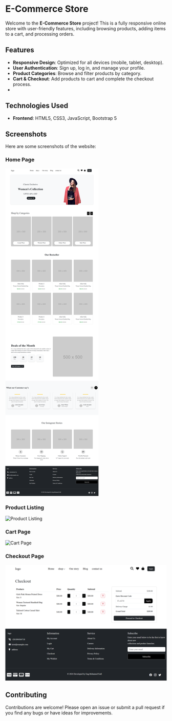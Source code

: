 # E-Commerce Store

Welcome to the **E-Commerce Store** project! This is a fully responsive online store with user-friendly features, including browsing products, adding items to a cart, and processing orders.

## Features

- **Responsive Design**: Optimized for all devices (mobile, tablet, desktop).
- **User Authentication**: Sign up, log in, and manage your profile.
- **Product Categories**: Browse and filter products by category.
- **Cart & Checkout**: Add products to cart and complete the checkout process.
- 
## Technologies Used

- **Frontend**: HTML5, CSS3, JavaScript, Bootstrap 5

## Screenshots

Here are some screenshots of the website:

### Home Page
![Home Page](./screenshots/homepage.png)

### Product Listing
![Product Listing](./screenshots/product-listing.png)

### Cart Page
![Cart Page](./screenshots/cart-page.png)

### Checkout Page
![Checkout Page](./screenshots/checkout-page.png)

## Contributing

Contributions are welcome! Please open an issue or submit a pull request if you find any bugs or have ideas for improvements.
